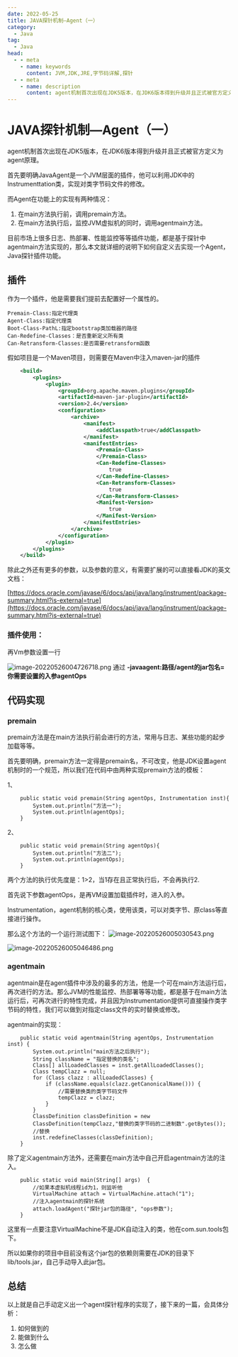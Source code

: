 ```yaml
---
date: 2022-05-25
title: JAVA探针机制—Agent（一）
category:
  - Java
tag:
  - Java
head:
  - - meta
    - name: keywords
      content: JVM,JDK,JRE,字节码详解,探针
  - - meta
    - name: description
      content: agent机制首次出现在JDK5版本，在JDK6版本得到升级并且正式被官方定义为agent原理。
---
```

# JAVA探针机制—Agent（一）

agent机制首次出现在JDK5版本，在JDK6版本得到升级并且正式被官方定义为agent原理。

首先要明确JavaAgent是一个JVM层面的插件，他可以利用JDK中的Instrumenttation类，实现对类字节码文件的修改。

而Agent在功能上的实现有两种情况：

1. 在main方法执行前，调用premain方法。
2. 在main方法执行后，监控JVM虚拟机的同时，调用agentmain方法。

目前市场上很多日志、热部署、性能监控等等插件功能，都是基于探针中agentmain方法实现的，那么本文就详细的说明下如何自定义去实现一个Agent，Java探针插件功能。

## 插件

作为一个插件，他是需要我们提前去配置好一个属性的。

```properties
Premain-Class:指定代理类
Agent-Class:指定代理类
Boot-Class-PathL:指定bootstrap类加载器的路径
Can-Redefine-Classes：是否重新定义所有类
Can-Retransform-Classes:是否需要retransform函数
```

假如项目是一个Maven项目，则需要在Maven中注入maven-jar的插件

```xml
    <build>
        <plugins>
            <plugin>
                <groupId>org.apache.maven.plugins</groupId>
                <artifactId>maven-jar-plugin</artifactId>
                <version>2.4</version>
                <configuration>
                    <archive>
                        <manifest>
                            <addClasspath>true</addClasspath>
                        </manifest>
                        <manifestEntries>
                            <Premain-Class>                                								xyz.leyuna.laboratory.core.agent.AgentScene
                            </Premain-Class>
                            <Can-Redefine-Classes>
                                true
                            </Can-Redefine-Classes>
                            <Can-Retransform-Classes>
                                true
                            </Can-Retransform-Classes>
                            <Manifest-Version>
                                true
                            </Manifest-Version>
                        </manifestEntries>
                    </archive>
                </configuration>
            </plugin>
        </plugins>
    </build>
```

除此之外还有更多的参数，以及参数的意义，有需要扩展的可以直接看JDK的英文文档：

[https://docs.oracle.com/javase/6/docs/api/java/lang/instrument/package-summary.html?is-external=true](https://docs.oracle.com/javase/6/docs/api/java/lang/instrument/package-summary.html?is-external=true)

### 插件使用：

再Vm参数设置一行

![image-20220526004726718.png](https://leyuna-blog-img.oss-cn-hangzhou.aliyuncs.com/image/2022-05-26/image-20220526004726718.png)
通过 **-javaagent:路径/agent的jar包名=你需要设置的入参agentOps**

## 代码实现

### premain

 premain方法是在main方法执行前会进行的方法，常用与日志、某些功能的起步加载等等。

首先要明确，premain方法一定得是premain名，不可改变，他是JDK设置agent机制时的一个规范，所以我们在代码中由两种实现premain方法的模板：

1、

```
    public static void premain(String agentOps, Instrumentation inst){
        System.out.println("方法一");
        System.out.println(agentOps);
    }
```

2、

```
    public static void premain(String agentOps){
        System.out.println("方法二");
        System.out.println(agentOps);
    }
```

两个方法的执行优先度是：1>2，当1存在且正常执行后，不会再执行2.

首先说下参数agentOps，是再VM设置加载插件时，进入的入参。

Instrumentation，agent机制的核心类，使用该类，可以对类字节、原class等直接进行操作。

那么这个方法的一个运行测试图下：
![image-20220526005030543.png](https://leyuna-blog-img.oss-cn-hangzhou.aliyuncs.com/image/2022-05-26/image-20220526005030543.png)

![image-20220526005046486.png](https://leyuna-blog-img.oss-cn-hangzhou.aliyuncs.com/image/2022-05-26/image-20220526005046486.png)

### agentmain

agentmain是在agent插件中涉及的最多的方法，他是一个可在main方法运行后，再次进行的方法。那么JVM的性能监控、热部署等等功能，都是基于在main方法运行后，可再次进行的特性完成，并且因为Instrumentation提供可直接操作类字节码的特性，我们可以做到对指定class文件的实时替换或修改。

agentmain的实现：

```
    public static void agentmain(String agentOps, Instrumentation inst) {
        System.out.println("main方法之后执行");
        String className = "指定替换的类名";
        Class[] allLoadedClasses = inst.getAllLoadedClasses();
        Class tempClazz = null;
        for (Class clazz : allLoadedClasses) {
            if (className.equals(clazz.getCanonicalName())) {
                //需要替换类的类字节码文件
                tempClazz = clazz;
            }
        }
        ClassDefinition classDefinition = new 	  
        ClassDefinition(tempClazz,"替换的类字节码的二进制数".getBytes());
        //替换
        inst.redefineClasses(classDefinition);
    }
```

除了定义agentmain方法外，还需要在main方法中自己开启agentmain方法的注入。

```
    public static void main(String[] args)  {
        //如果本虚拟机线程id为1，则监听他
        VirtualMachine attach = VirtualMachine.attach("1");
        //注入agentmain的探针系统
        attach.loadAgent("探针jar包的路径", "ops参数");
    }
```

这里有一点要注意VirtualMachine不是JDK自动注入的类，他在com.sun.tools包下。

所以如果你的项目中目前没有这个jar包的依赖则需要在JDK的目录下lib/tools.jar，自己手动导入此jar包。

## 总结

以上就是自己手动定义出一个agent探针程序的实现了，接下来的一篇，会具体分析：

1. 如何做到的
2. 能做到什么
3. 怎么做
